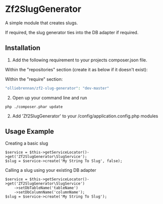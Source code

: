 Zf2SlugGenerator
====================

A simple module that creates slugs.

If required, the slug generator ties into the DB adapter if required.

Installation
--------------
1) Add the following requirement to your projects composer.json file.

Within the "repositories" section (create it as below if it doesn't exist):

Within the "require" section:

```php
"olliebrennan/zf2-slug-generator": "dev-master"
```

2) Open up your command line and run

```
php ./composer.phar update
```

2) Add 'Zf2SlugGenerator' to your /config/application.config.php modules

Usage Example
--------------

Creating a basic slug
```
$service = $this->getServiceLocator()->get('Zf2SlugGenerator\SlugService');
$slug = $service->create('My String To Slug', false);
```

Calling a slug using your existing DB adapter
```
$service = $this->getServiceLocator()->get('Zf2SlugGenerator\SlugService')
    ->setDbTableName('tableName')
    ->setDbColumnName('columnName');
$slug = $service->create('My String To Slug');
```
